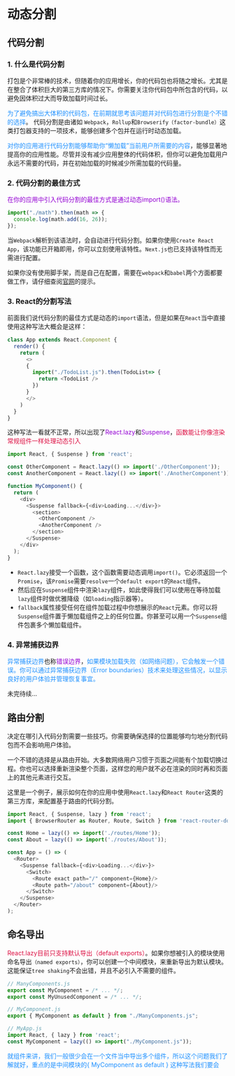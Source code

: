 # 动态分割

## 代码分割
### 1. 什么是代码分割
打包是个非常棒的技术，但随着你的应用增长，你的代码包也将随之增长。尤其是在整合了体积巨大的第三方库的情况下。你需要关注你代码包中所包含的代码，以避免因体积过大而导致加载时间过长。

<font color=#1E90FF>为了避免搞出大体积的代码包，在前期就思考该问题并对代码包进行分割是个不错的选择</font>。 代码分割是由诸如 `Webpack`，`Rollup`和`Browserify（factor-bundle）`这类打包器支持的一项技术，能够创建多个包并在运行时动态加载。

<font color=#1E90FF>对你的应用进行代码分割能够帮助你“懒加载”当前用户所需要的内容</font>，能够显著地提高你的应用性能。尽管并没有减少应用整体的代码体积，但你可以避免加载用户永远不需要的代码，并在初始加载的时候减少所需加载的代码量。

### 2. 代码分割的最佳方式
<font color=#9400D3>在你的应用中引入代码分割的最佳方式是通过动态import()语法。</font>

```javascript
import("./math").then(math => {
  console.log(math.add(16, 26));
});
```

当`Webpack`解析到该语法时，会自动进行代码分割。如果你使用`Create React App`，该功能已开箱即用，你可以立刻使用该特性。`Next.js`也已支持该特性而无需进行配置。

如果你没有使用脚手架，而是自己在配置，需要在`webpack`和`babel`两个方面都要做工作，请仔细查阅[官网](https://zh-hans.reactjs.org/docs/code-splitting.html#import)的提示。

### 3. React的分割写法
前面我们说代码分割的最佳方式是动态的`import`语法，但是如果在`React`当中直接使用这种写法大概会是这样：
```javascript
class App extends React.Component {
  render() {
    return (
      <>
      {
        import("./TodoList.js").then(TodoList=> {
          return <TodoList />
        })
      }
      </>
    )
  }
}
```

这种写法一看就不正常，所以出现了<font color=#9400D3>React.lazy</font>和<font color=#9400D3>Suspense</font>，<font color=#DD1144>函数能让你像渲染常规组件一样处理动态引入</font>

```javascript
import React, { Suspense } from 'react';

const OtherComponent = React.lazy(() => import('./OtherComponent'));
const AnotherComponent = React.lazy(() => import('./AnotherComponent'));

function MyComponent() {
  return (
    <div>
      <Suspense fallback={<div>Loading...</div>}>
        <section>
          <OtherComponent />
          <AnotherComponent />
        </section>
      </Suspense>
    </div>
  );
}
```
+ `React.lazy`接受一个函数，这个函数需要动态调用`import()`。它必须返回一个`Promise`，该`Promise`需要`resolve`一个`default export`的`React`组件。
+ 然后应在`Suspense`组件中渲染`lazy`组件，如此使得我们可以使用在等待加载`lazy`组件时做优雅降级（如`loading`指示器等）。
+ `fallback`属性接受任何在组件加载过程中你想展示的`React`元素。你可以将`Suspense`组件置于懒加载组件之上的任何位置。你甚至可以用一个`Suspense`组件包裹多个懒加载组件。

### 4. 异常捕获边界
<font color=#1E90FF>异常捕获边界</font>也称<font color=#9400D3>错误边界</font>，<font color=#1E90FF>如果模块加载失败（如网络问题），它会触发一个错误。你可以通过异常捕获边界（Error boundaries）技术来处理这些情况，以显示良好的用户体验并管理恢复事宜。</font>

未完待续...

## 路由分割
决定在哪引入代码分割需要一些技巧。你需要确保选择的位置能够均匀地分割代码包而不会影响用户体验。

一个不错的选择是从路由开始。大多数网络用户习惯于页面之间能有个加载切换过程。你也可以选择重新渲染整个页面，这样您的用户就不必在渲染的同时再和页面上的其他元素进行交互。

这里是一个例子，展示如何在你的应用中使用`React.lazy`和`React Router`这类的第三方库，来配置基于路由的代码分割。
```javascript
import React, { Suspense, lazy } from 'react';
import { BrowserRouter as Router, Route, Switch } from 'react-router-dom';

const Home = lazy(() => import('./routes/Home'));
const About = lazy(() => import('./routes/About'));

const App = () => (
  <Router>
    <Suspense fallback={<div>Loading...</div>}>
      <Switch>
        <Route exact path="/" component={Home}/>
        <Route path="/about" component={About}/>
      </Switch>
    </Suspense>
  </Router>
);
```

## 命名导出
<font color=#DD1144>React.lazy目前只支持默认导出（default exports）</font>。如果你想被引入的模块使用命名导出`（named exports）`，你可以创建一个中间模块，来重新导出为默认模块。这能保证`tree shaking`不会出错，并且不必引入不需要的组件。

```javascript
// ManyComponents.js
export const MyComponent = /* ... */;
export const MyUnusedComponent = /* ... */;

// MyComponent.js
export { MyComponent as default } from "./ManyComponents.js";

// MyApp.js
import React, { lazy } from 'react';
const MyComponent = lazy(() => import("./MyComponent.js"));
```

<font color=#1E90FF>就组件来讲，我们一般很少会在一个文件当中导出多个组件，所以这个问题我们了解就好，重点的是中间模块的{ MyComponent as default } 这种写法我们要会</font>
